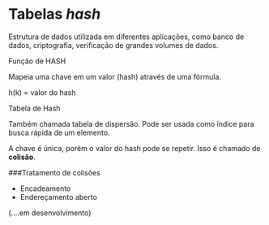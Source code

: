 # Tabelas _hash_

Estrutura de dados utilizada em diferentes aplicações, como banco de dados, criptografia, verificação de grandes volumes de dados.

Função de HASH

Mapeia uma chave em um valor (hash) através de uma fórmula.

h(k) = valor do hash

Tabela de Hash

Também chamada tabela de dispersão. Pode ser usada como índice para busca rápida de um elemento.

A chave é única, porém o valor do hash pode se repetir. Isso é chamado de **colisão**.

###Tratamento de colisões

- Encadeamento
- Endereçamento aberto

(....em desenvolvimento)



